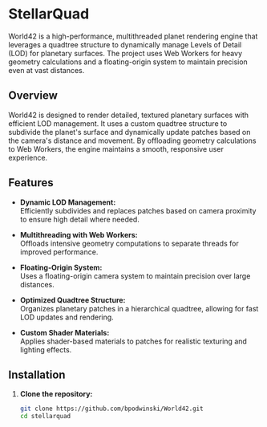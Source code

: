 # StellarQuad

World42 is a high-performance, multithreaded planet rendering engine that leverages a quadtree structure to dynamically manage Levels of Detail (LOD) for planetary surfaces. The project uses Web Workers for heavy geometry calculations and a floating-origin system to maintain precision even at vast distances.

## Overview

World42 is designed to render detailed, textured planetary surfaces with efficient LOD management. It uses a custom quadtree structure to subdivide the planet's surface and dynamically update patches based on the camera's distance and movement. By offloading geometry calculations to Web Workers, the engine maintains a smooth, responsive user experience.

## Features

- **Dynamic LOD Management:**  
  Efficiently subdivides and replaces patches based on camera proximity to ensure high detail where needed.

- **Multithreading with Web Workers:**  
  Offloads intensive geometry computations to separate threads for improved performance.

- **Floating-Origin System:**  
  Uses a floating-origin camera system to maintain precision over large distances.

- **Optimized Quadtree Structure:**  
  Organizes planetary patches in a hierarchical quadtree, allowing for fast LOD updates and rendering.

- **Custom Shader Materials:**  
  Applies shader-based materials to patches for realistic texturing and lighting effects.

## Installation

1. **Clone the repository:**

   ```bash
   git clone https://github.com/bpodwinski/World42.git
   cd stellarquad
